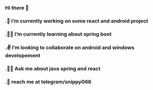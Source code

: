 ### Hi there 👋

<!--
**snippy066/snippy066** is a ✨ _special_ ✨ repository because its `README.md` (this file) appears on your GitHub profile.

Here are some ideas to get you started:

### 🔭 I’m currently working on some react and android project
###🌱 I’m currently learning about spring boot
- 👯 I’m looking to collaborate on ...
- 🤔 I’m looking for help with ...
###💬 Ask me about 
- 📫 How to reach me: ...
- 😄 Pronouns: ...
- ⚡ Fun fact: ...
-->
### .🧡 I’m currently working on some react and android project
### .🐱‍🚀 I’m currently learning about spring boot
### .✌  I’m looking to collaborate on android and windows developement  
### .🐱‍👤 Ask me about java spring and react 
### .👾 reach me at telegram/snippy066
